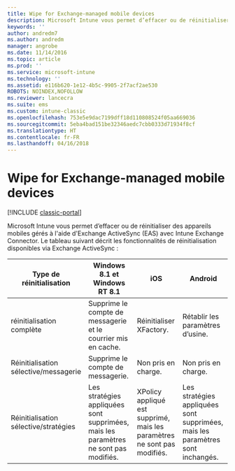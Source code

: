 ```yaml
---
title: Wipe for Exchange-managed mobile devices
description: Microsoft Intune vous permet d’effacer ou de réinitialiser des appareils mobiles gérés à l'aide d'Exchange ActiveSync (EAS) avec Intune Exchange Connector
keywords: ''
author: andredm7
ms.author: andredm
manager: angrobe
ms.date: 11/14/2016
ms.topic: article
ms.prod: ''
ms.service: microsoft-intune
ms.technology: ''
ms.assetid: e116b620-1e12-4b5c-9905-2f7acf2ae530
ROBOTS: NOINDEX,NOFOLLOW
ms.reviewer: lancecra
ms.suite: ems
ms.custom: intune-classic
ms.openlocfilehash: 753e5e9dac7199dff18d110808524f05aa669036
ms.sourcegitcommit: 5eba4bad151be32346aedc7cbb0333d71934f8cf
ms.translationtype: HT
ms.contentlocale: fr-FR
ms.lasthandoff: 04/16/2018
---
```

# <a name="wipe-for-exchange-managed-mobile-devices"></a>Wipe for Exchange-managed mobile devices

[!INCLUDE [classic-portal](../includes/classic-portal.md)]

Microsoft Intune vous permet d’effacer ou de réinitialiser des appareils mobiles gérés à l'aide d'Exchange ActiveSync (EAS) avec Intune Exchange Connector. Le tableau suivant décrit les fonctionnalités de réinitialisation disponibles via Exchange ActiveSync :


|      Type de réinitialisation       |              Windows 8.1 et Windows RT 8.1              |                            iOS                             |                          Android                          |
|-------------------------|----------------------------------------------------------|------------------------------------------------------------|-----------------------------------------------------------|
|        réinitialisation complète        |          Supprime le compte de messagerie et le courrier mis en cache.           |                      Réinitialiser XFactory.                       |                      Rétablir les paramètres d’usine.                       |
|  Réinitialisation sélective/messagerie   |                  Supprime le compte de messagerie.                  |                       Non pris en charge.                       |                      Non pris en charge.                       |
| Réinitialisation sélective/stratégies | Les stratégies appliquées sont supprimées, mais les paramètres ne sont pas modifiés. | XPolicy appliqué est supprimé, mais les paramètres ne sont pas modifiés. | Les stratégies appliquées sont supprimées, mais les paramètres sont inchangés. |


